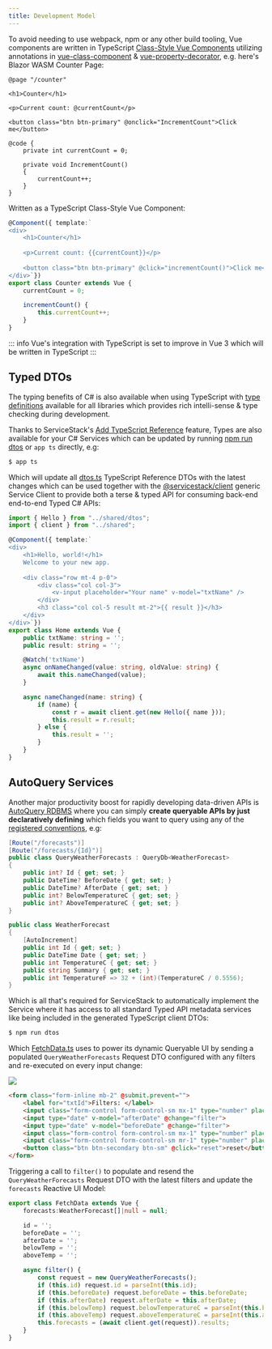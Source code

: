 ```yaml
---
title: Development Model
---
```


To avoid needing to use webpack, npm or any other build tooling, Vue components are written in TypeScript
[Class-Style Vue Components](https://vuejs.org/v2/guide/typescript.html#Class-Style-Vue-Components)
utilizing annotations in [vue-class-component](https://github.com/vuejs/vue-class-component) & 
[vue-property-decorator](https://github.com/kaorun343/vue-property-decorator), e.g. here's Blazor WASM Counter Page:

```razor
@page "/counter"

<h1>Counter</h1>

<p>Current count: @currentCount</p>

<button class="btn btn-primary" @onclick="IncrementCount">Click me</button>

@code {
    private int currentCount = 0;

    private void IncrementCount()
    {
        currentCount++;
    }
}
```

Written as a TypeScript Class-Style Vue Component:

```ts
@Component({ template:`
<div>
    <h1>Counter</h1>
    
    <p>Current count: {{currentCount}}</p>
    
    <button class="btn btn-primary" @click="incrementCount()">Click me</button>
</div>`})
export class Counter extends Vue {
    currentCount = 0;

    incrementCount() {
        this.currentCount++;
    }
}
```

::: info
Vue's integration with TypeScript is set to improve in Vue 3 which will be written in TypeScript
:::

## Typed DTOs

The typing benefits of C# is also available when using TypeScript with 
[type definitions](https://github.com/NetCoreTemplates/vue-desktop/tree/master/typings) available for all libraries
which provides rich intelli-sense & type checking during development. 

Thanks to ServiceStack's [Add TypeScript Reference](https://docs.servicestack.net/typescript-add-servicestack-reference)
feature, Types are also available for your C# Services which can be updated by running 
[npm run dtos](https://github.com/NetCoreTemplates/vue-desktop/blob/master/package.json#L4) or `app ts` directly, e.g: 

```bash
$ app ts
```

Which will update all [dtos.ts](https://github.com/NetCoreTemplates/vue-desktop/blob/master/src/shared/dtos.ts) TypeScript
Reference DTOs with the latest changes which can be used together with the [@servicestack/client](https://github.com/ServiceStack/servicestack-client)
generic Service Client to provide both a terse & typed API for consuming back-end end-to-end Typed C# APIs: 

```ts
import { Hello } from "../shared/dtos";
import { client } from "../shared";

@Component({ template:`
<div>
    <h1>Hello, world!</h1>
    Welcome to your new app.
    
    <div class="row mt-4 p-0">
        <div class="col col-3">
            <v-input placeholder="Your name" v-model="txtName" />
        </div>
        <h3 class="col col-5 result mt-2">{{ result }}</h3>
    </div>
</div>`})
export class Home extends Vue {
    public txtName: string = '';
    public result: string = '';

    @Watch('txtName')
    async onNameChanged(value: string, oldValue: string) {
        await this.nameChanged(value);
    }

    async nameChanged(name: string) {
        if (name) {
            const r = await client.get(new Hello({ name }));
            this.result = r.result;
        } else {
            this.result = '';
        }
    }
}
```

## AutoQuery Services

Another major productivity boost for rapidly developing data-driven APIs is [AutoQuery RDBMS](https://docs.servicestack.net/autoquery-rdbms)
where you can simply **create queryable APIs by just declaratively defining** which fields you want to query using any of the 
[registered conventions](https://docs.servicestack.net/autoquery-rdbms#implicit-conventions), e.g:

```csharp
[Route("/forecasts")]
[Route("/forecasts/{Id}")]
public class QueryWeatherForecasts : QueryDb<WeatherForecast>
{
    public int? Id { get; set; }
    public DateTime? BeforeDate { get; set; }
    public DateTime? AfterDate { get; set; }
    public int? BelowTemperatureC { get; set; }
    public int? AboveTemperatureC { get; set; }
}

public class WeatherForecast
{
    [AutoIncrement]
    public int Id { get; set; }
    public DateTime Date { get; set; }
    public int TemperatureC { get; set; }
    public string Summary { get; set; }
    public int TemperatureF => 32 + (int)(TemperatureC / 0.5556);
}
```

Which is all that's required for ServiceStack to automatically implement the Service where it has access to all standard Typed API metadata services 
like being included in the generated TypeScript client DTOs: 

```bash
$ npm run dtos 
```

Which [FetchData.ts](https://github.com/NetCoreTemplates/vue-desktop/blob/master/src/components/FetchData.ts) uses to power its 
dynamic Queryable UI by sending a populated `QueryWeatherForecasts` Request DTO configured with any filters and re-executed 
on every input change:

![](https://raw.githubusercontent.com/ServiceStack/docs/master/docs/images/app/vue-desktop/vuedesktop-fetchdata.png)

```html
<form class="form-inline mb-2" @submit.prevent="">
    <label for="txtId">Filters: </label>
    <input class="form-control form-control-sm mx-1" type="number" placeholder="[Id]" v-model="id" @input="filter"> 
    <input type="date" v-model="afterDate" @change="filter">
    <input type="date" v-model="beforeDate" @change="filter">
    <input class="form-control form-control-sm mx-1" type="number" placeholder="Above (C)" v-model="aboveTemp" @input="filter">
    <input class="form-control form-control-sm mr-1" type="number" placeholder="Below (C)" v-model="belowTemp" @input="filter"> 
    <button class="btn btn-secondary btn-sm" @click="reset">reset</button>
</form>
```

Triggering a call to `filter()` to populate and resend the `QueryWeatherForecasts` Request DTO with the latest filters and update the `forecasts` Reactive UI Model: 

```ts
export class FetchData extends Vue {
    forecasts:WeatherForecast[]|null = null;

    id = '';
    beforeDate = '';
    afterDate = '';
    belowTemp = '';
    aboveTemp = '';

    async filter() {
        const request = new QueryWeatherForecasts();
        if (this.id) request.id = parseInt(this.id);
        if (this.beforeDate) request.beforeDate = this.beforeDate;
        if (this.afterDate) request.afterDate = this.afterDate;
        if (this.belowTemp) request.belowTemperatureC = parseInt(this.belowTemp);
        if (this.aboveTemp) request.aboveTemperatureC = parseInt(this.aboveTemp);
        this.forecasts = (await client.get(request)).results;
    }
}
```

